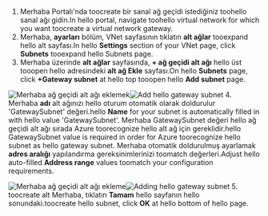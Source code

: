 1. <span data-ttu-id="8f0d8-101">Merhaba Portalı'nda toocreate bir sanal ağ geçidi istediğiniz toohello sanal ağı gidin.</span><span class="sxs-lookup"><span data-stu-id="8f0d8-101">In hello portal, navigate toohello virtual network for which you want toocreate a virtual network gateway.</span></span>
2. <span data-ttu-id="8f0d8-102">Merhaba, **ayarları** bölüm, VNet sayfasının tıklatın **alt ağlar** tooexpand hello alt sayfası.</span><span class="sxs-lookup"><span data-stu-id="8f0d8-102">In hello **Settings** section of your VNet page, click **Subnets** tooexpand hello Subnets page.</span></span>
3. <span data-ttu-id="8f0d8-103">Merhaba üzerinde **alt ağlar** sayfasında, **+ ağ geçidi alt ağı** hello üst tooopen hello adresindeki **alt ağ Ekle** sayfası.</span><span class="sxs-lookup"><span data-stu-id="8f0d8-103">On hello **Subnets** page, click **+Gateway subnet** at hello top tooopen hello **Add subnet** page.</span></span>

  <span data-ttu-id="8f0d8-104">![Merhaba ağ geçidi alt ağı eklemek](./media/vpn-gateway-add-gwsubnet-s2s-rm-portal-include/add-gw-subnet.png "hello ağ geçidi alt ağı Ekle")</span><span class="sxs-lookup"><span data-stu-id="8f0d8-104">![Add hello gateway subnet](./media/vpn-gateway-add-gwsubnet-s2s-rm-portal-include/add-gw-subnet.png "Add hello gateway subnet")</span></span>
4. <span data-ttu-id="8f0d8-105">Merhaba **adı** alt ağınızı hello oturum otomatik olarak doldurulur 'GatewaySubnet' değeri.</span><span class="sxs-lookup"><span data-stu-id="8f0d8-105">hello **Name** for your subnet is automatically filled in with hello value 'GatewaySubnet'.</span></span> <span data-ttu-id="8f0d8-106">Merhaba GatewaySubnet değeri hello ağ geçidi alt ağı sırada Azure toorecognize hello alt ağ için gereklidir.</span><span class="sxs-lookup"><span data-stu-id="8f0d8-106">hello GatewaySubnet value is required in order for Azure toorecognize hello subnet as hello gateway subnet.</span></span> <span data-ttu-id="8f0d8-107">Merhaba otomatik doldurulmuş ayarlamak **adres aralığı** yapılandırma gereksinimlerinizi toomatch değerleri.</span><span class="sxs-lookup"><span data-stu-id="8f0d8-107">Adjust hello auto-filled **Address range** values toomatch your configuration requirements.</span></span>

  <span data-ttu-id="8f0d8-108">![Merhaba ağ geçidi alt ağı ekleme](./media/vpn-gateway-add-gwsubnet-s2s-rm-portal-include/gwsubnetip.png "hello ağ geçidi alt ağı ekleme")</span><span class="sxs-lookup"><span data-stu-id="8f0d8-108">![Adding hello gateway subnet](./media/vpn-gateway-add-gwsubnet-s2s-rm-portal-include/gwsubnetip.png "Adding hello gateway subnet")</span></span>
5. <span data-ttu-id="8f0d8-109">toocreate alt Merhaba, tıklatın **Tamam** hello sayfanın hello sonundaki.</span><span class="sxs-lookup"><span data-stu-id="8f0d8-109">toocreate hello subnet, click **OK** at hello bottom of hello page.</span></span>
